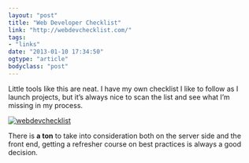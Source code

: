 ```yaml
---
layout: "post"
title: "Web Developer Checklist"
link: "http://webdevchecklist.com/"
tags: 
- "links"
date: "2013-01-10 17:34:50"
ogtype: "article"
bodyclass: "post"
---
```


Little tools like this are neat. I have my own checklist I like to follow as I launch projects, but it’s always nice to scan the list and see what I’m missing in my process.

[![webdevchecklist](http://cdn.rogerstringer.com/wp-content/uploads/2013/01/webdevchecklist.png)](http://webdevchecklist.com/)

There is **a ton** to take into consideration both on the server side and the front end, getting a refresher course on best practices is always a good decision.